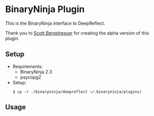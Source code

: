 # BinaryNinja Plugin
This is the BinaryNinja interface to DeepReflect.

Thank you to [Scott Bergstresser](https://github.com/sab4tg) for creating the alpha version of this plugin.

## Setup
  - Requirements:
    - BinaryNinja 2.3
    - psycopg2
  - Setup:
    ```
    $ cp -r ./binaryninja/deepreflect ~/.binaryninja/plugins/
    ```

## Usage
